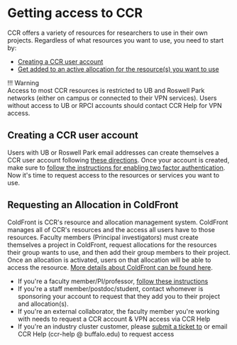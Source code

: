 # Getting access to CCR

CCR offers a variety of resources for researchers to use in their own projects.
Regardless of what resources you want to use, you need to start by:

- [Creating a CCR user account](#creating-a-ccr-user-account)
- [Get added to an active allocation for the resource(s) you want to use](#requesting-an-allocation-in-coldfront)

!!! Warning  
    Access to most CCR resources is restricted to UB and Roswell Park networks (either on campus or connected to their VPN services).  Users without access to UB or RPCI accounts should contact CCR Help for VPN access.

## Creating a CCR user account

Users with UB or Roswell Park email addresses can create themselves a CCR user account following [these directions](portals/idm.md#create-a-ccr-system-account).  Once your account is created, make sure to [follow the instructions for enabling two factor authentication](portals/idm.md#managing-two-factor-authentication).  Now it's time to request access to the resources or services you want to use.

## Requesting an Allocation in ColdFront

ColdFront is CCR's resource and allocation management system.  ColdFront manages all of CCR's resources and the access all users have to those resources.  Faculty members (Principal investigators) must create themselves a project in ColdFront, request allocations for the resources their group wants to use, and then add their group members to their project.  Once an allocation is activated, users on that allocation will be able to access the resource.  [More details about ColdFront can be found here](portals/coldfront.md).

- If you're a faculty member/PI/professor, [follow these instructions](portals/coldfront.md#project-setup)  
- If you're a staff member/postdoc/student, contact whomever is sponsoring your account to request that they add you to their project and allocation(s).    
- If you're an external collaborator, the faculty member you're working with needs to request a CCR account & VPN access via CCR Help  
- If you're an industry cluster customer, please [submit a ticket to](https://ubccr.freshdesk.com) or email CCR Help (ccr-help @ buffalo.edu) to request access  
